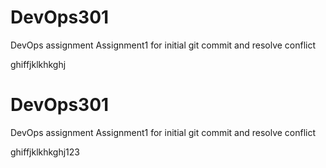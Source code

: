 # DevOps301

DevOps assignment
Assignment1 for initial git commit and resolve conflict

ghiffjklkhkghj
# DevOps301

DevOps assignment
Assignment1 for initial git commit and resolve conflict

ghiffjklkhkghj123

